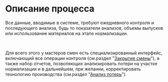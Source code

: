 # Описание процесса

Все данные, вводимые в системе, требуют ежедневного контроля и
последующего анализа, будь то показатели анализов, объемы выпусков или
использование материалов на этапе нормализации.

 

Для всего этого у мастеров смен есть специализированный интерфейс,
включающий все операции контроля (см.раздел "[Закрытие смены](CloseWorkShift/CloseWorkShift.md)"), а также набор отчетов, позволяющих
анализировать потери на участке нормализации и в дальнейшем, при
желании, корректировать технологию производства (см.раздел "[Анализ потерь](LossAnalysis/LossAnalysis.md)").
